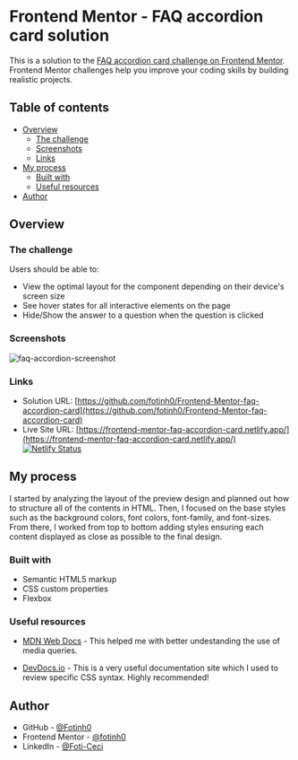 # Frontend Mentor - FAQ accordion card solution

This is a solution to the [FAQ accordion card challenge on Frontend Mentor](https://www.frontendmentor.io/challenges/faq-accordion-card-XlyjD0Oam). Frontend Mentor challenges help you improve your coding skills by building realistic projects. 

## Table of contents

- [Overview](#overview)
  - [The challenge](#the-challenge)
  - [Screenshots](#screenshots)
  - [Links](#links)
- [My process](#my-process)
  - [Built with](#built-with)
  - [Useful resources](#useful-resources)
- [Author](#author)

## Overview

### The challenge

Users should be able to:

- View the optimal layout for the component depending on their device's screen size
- See hover states for all interactive elements on the page
- Hide/Show the answer to a question when the question is clicked

### Screenshots

![faq-accordion-screenshot](https://user-images.githubusercontent.com/67170897/131262006-19819896-ab1f-4bf6-9e71-e058e6ff1c82.JPG)

### Links

- Solution URL: [https://github.com/fotinh0/Frontend-Mentor-faq-accordion-card](https://github.com/fotinh0/Frontend-Mentor-faq-accordion-card)
- Live Site URL: [https://frontend-mentor-faq-accordion-card.netlify.app/](https://frontend-mentor-faq-accordion-card.netlify.app/) [![Netlify Status](https://api.netlify.com/api/v1/badges/b2214de7-603f-4165-967c-8d125768e890/deploy-status)](https://app.netlify.com/sites/frontend-mentor-faq-accordion-card/deploys)

## My process

I started by analyzing the layout of the preview design and planned out how to structure all of the contents in HTML. Then, I focused on the base styles such as the background colors, font colors, font-family, and font-sizes. From there, I worked from top to bottom adding styles ensuring each content displayed as close as possible to the final design.

### Built with

- Semantic HTML5 markup
- CSS custom properties
- Flexbox

### Useful resources

- [MDN Web Docs](https://developer.mozilla.org/en-US/docs/Web/CSS/Layout_cookbook/Media_objects) - This helped me with better undestanding the use of media queries.

- [DevDocs.io](https://devdocs.io/css/) - This is a very useful documentation site which I used to review specific CSS syntax. Highly recommended!

## Author

- GitHub - [@Fotinh0](https://github.com/fotinh0)
- Frontend Mentor - [@fotinh0](https://www.frontendmentor.io/profile/fotinh0)
- LinkedIn - [@Foti-Ceci](https://www.linkedin.com/in/foti-ceci/)